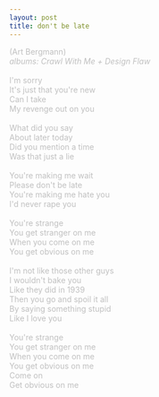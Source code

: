```yaml
---
layout: post
title: don't be late
---
```

<span style="color: #c0c0c0">(Art Bergmann)<br />
<i>albums: Crawl With Me + Design Flaw</i><br />
<br />
I'm sorry<br />
It's just that you're new<br />
Can I take<br />
My revenge out on you<br />
<br />
What did you say<br />
About later today<br />
Did you mention a time<br />
Was that just a lie<br />
<br />
You're making me wait<br />
Please don't be late<br />
You're making me hate you<br />
I'd never rape you<br />
<br />
You're strange<br />
You get stranger on me<br />
When you come on me<br />
You get obvious on me<br />
<br />
I'm not like those other guys<br />
I wouldn't bake you<br />
Like they did in 1939<br />
Then you go and spoil it all<br />
By saying something stupid<br />
Like I love you<br />
<br />
You're strange<br />
You get stranger on me<br />
When you come on me<br />
You get obvious on me<br />
Come on<br />
Get obvious on me
</span>
